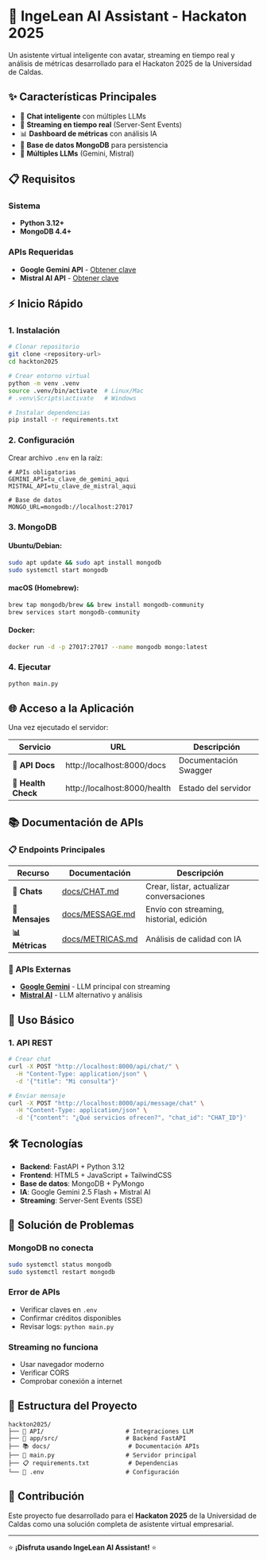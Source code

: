 # 🚀 IngeLean AI Assistant - Hackaton 2025

Un asistente virtual inteligente con avatar, streaming en tiempo real y análisis de métricas desarrollado para el Hackaton 2025 de la Universidad de Caldas.

## ✨ Características Principales

- 💬 **Chat inteligente** con múltiples LLMs
- 📡 **Streaming en tiempo real** (Server-Sent Events)
- 📊 **Dashboard de métricas** con análisis IA
- 💾 **Base de datos MongoDB** para persistencia
- 🤖 **Múltiples LLMs** (Gemini, Mistral)

## 📋 Requisitos

### Sistema
- **Python 3.12+**
- **MongoDB 4.4+**

### APIs Requeridas
- **Google Gemini API** - [Obtener clave](https://makersuite.google.com/app/apikey)
- **Mistral AI API** - [Obtener clave](https://console.mistral.ai/)

## ⚡ Inicio Rápido

### 1. Instalación
```bash
# Clonar repositorio
git clone <repository-url>
cd hackton2025

# Crear entorno virtual
python -m venv .venv
source .venv/bin/activate  # Linux/Mac
# .venv\Scripts\activate   # Windows

# Instalar dependencias
pip install -r requirements.txt
```

### 2. Configuración
Crear archivo `.env` en la raíz:
```env
# APIs obligatorias
GEMINI_API=tu_clave_de_gemini_aqui
MISTRAL_API=tu_clave_de_mistral_aqui

# Base de datos
MONGO_URL=mongodb://localhost:27017
```

### 3. MongoDB
#### Ubuntu/Debian:
```bash
sudo apt update && sudo apt install mongodb
sudo systemctl start mongodb
```

#### macOS (Homebrew):
```bash
brew tap mongodb/brew && brew install mongodb-community
brew services start mongodb-community
```

#### Docker:
```bash
docker run -d -p 27017:27017 --name mongodb mongo:latest
```

### 4. Ejecutar
```bash
python main.py
```

## 🌐 Acceso a la Aplicación

Una vez ejecutado el servidor:

| Servicio | URL | Descripción |
|----------|-----|-------------|
| **📖 API Docs** | http://localhost:8000/docs | Documentación Swagger |
| **🔧 Health Check** | http://localhost:8000/health | Estado del servidor |

## 📚 Documentación de APIs

### 📋 Endpoints Principales
| Recurso | Documentación | Descripción |
|---------|---------------|-------------|
| **💬 Chats** | [docs/CHAT.md](docs/CHAT.md) | Crear, listar, actualizar conversaciones |
| **📨 Mensajes** | [docs/MESSAGE.md](docs/MESSAGE.md) | Envío con streaming, historial, edición |
| **📊 Métricas** | [docs/METRICAS.md](docs/METRICAS.md) | Análisis de calidad con IA |

### 🔗 APIs Externas
- **[Google Gemini](https://ai.google.dev/)** - LLM principal con streaming
- **[Mistral AI](https://mistral.ai/)** - LLM alternativo y análisis

## 🎯 Uso Básico

### 1. API REST
```bash
# Crear chat
curl -X POST "http://localhost:8000/api/chat/" \
  -H "Content-Type: application/json" \
  -d '{"title": "Mi consulta"}'

# Enviar mensaje
curl -X POST "http://localhost:8000/api/message/chat" \
  -H "Content-Type: application/json" \
  -d '{"content": "¿Qué servicios ofrecen?", "chat_id": "CHAT_ID"}'
```

## 🛠 Tecnologías

- **Backend**: FastAPI + Python 3.12
- **Frontend**: HTML5 + JavaScript + TailwindCSS
- **Base de datos**: MongoDB + PyMongo
- **IA**: Google Gemini 2.5 Flash + Mistral AI
- **Streaming**: Server-Sent Events (SSE)

## 🚨 Solución de Problemas

### MongoDB no conecta
```bash
sudo systemctl status mongodb
sudo systemctl restart mongodb
```

### Error de APIs
- Verificar claves en `.env`
- Confirmar créditos disponibles
- Revisar logs: `python main.py`

### Streaming no funciona
- Usar navegador moderno
- Verificar CORS
- Comprobar conexión a internet

## 📁 Estructura del Proyecto

```
hackton2025/
├── 🤖 API/                       # Integraciones LLM
├── 📱 app/src/                   # Backend FastAPI
├── 📚 docs/                      # Documentación APIs
├── 📄 main.py                    # Servidor principal
├── 📋 requirements.txt           # Dependencias
└── 🔧 .env                       # Configuración
```

## 🤝 Contribución

Este proyecto fue desarrollado para el **Hackaton 2025** de la Universidad de Caldas como una solución completa de asistente virtual empresarial.

---

⭐ **¡Disfruta usando IngeLean AI Assistant!** ⭐
